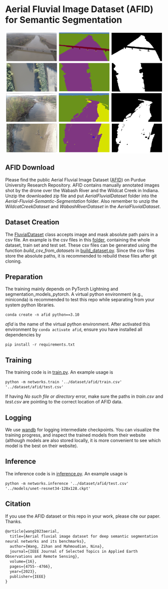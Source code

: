 # Aerial Fluvial Image Dataset (AFID) for Semantic Segmentation
![](./src/images/showcase/afid_showcase.png)

## AFID Download
Please find the public Aerial Fluvial Image Dataset ([AFID](https://purr.purdue.edu/publications/4105/1)) on Purdue University Research Repository.
AFID contains manually annotated images shot by the drone over the Wabash River and the Wildcat Creek in Indiana.
Unzip the downloaded zip file and put *AerialFluvialDataset* folder into the *Aerial-Fluvial-Semantic-Segmentation* folder.
Also remember to unzip the *WildcatCreekDataset* and *WabashRiverDataset* in the *AerialFluvialDataset*.


## Dataset Creation
The [FluvialDataset](./src/networks/dataset.py) class accepts image and mask absolute path pairs in a csv file. 
An example is the csv files in this [folder](./src/dataset/afid), containing the whole dataset, train set and test set.
These csv files can be generated using the function *build_csv_from_datasets* in [build_dataset.py](./src/utils/build_dataset.py).
Since the csv files store the absolute paths, it is recommended to rebuild these files after git cloning.


## Preparation
The training mainly depends on PyTorch Lightning and segmentation_models_pytorch.
A virtual python environment (e.g., miniconda) is recommended to test this repo while separating from your system python libraries.
```shell
conda create -n afid python==3.10
```
*afid* is the name of the virtual python environment. After activated this environment by `conda activate afid`,
ensure you have installed all dependencies by
```shell
pip install -r requirements.txt
```


## Training
The training code is in [train.py](./src/networks/train.py). 
An example usage is
```shell
python -m networks.train '../dataset/afid/train.csv' '../dataset/afid/test.csv'
```
If having *No such file or directory* error, make sure the paths in *train.csv* and *test.csv* are pointing to the correct location of AFID data.


## Logging
We use [wandb](https://wandb.ai/home) for logging intermediate checkpoints. 
You can visualize the training progress, and inspect the trained models from their website (although models are also stored locally, it is more convenient to see which model is the best on their website).


## Inference
The inference code is in [inference.py](./src/networks/inference.py).
An example usage is 
```shell
python -m networks.inference '../dataset/afid/test.csv' '../models/unet-resnet34-128x128.ckpt'
```

## Citation
If you use the AFID dataset or this repo in your work, please cite our paper. Thanks.
```
@article{wang2023aerial,
  title={Aerial fluvial image dataset for deep semantic segmentation neural networks and its benchmarks},
  author={Wang, Zihan and Mahmoudian, Nina},
  journal={IEEE Journal of Selected Topics in Applied Earth Observations and Remote Sensing},
  volume={16},
  pages={4755--4766},
  year={2023},
  publisher={IEEE}
}
```